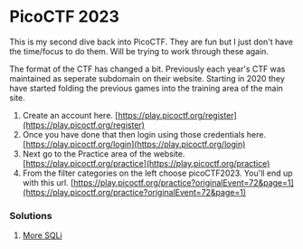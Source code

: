 # PicoCTF 2023

This is my second dive back into PicoCTF.  They are fun but I just don't have the time/focus to do them.  Will be trying to work through these again.  

The format of the CTF has changed a bit.  Previously each year's CTF was maintained as seperate subdomain on their website.  Starting in 2020 they have started folding the previous games into the training area of the main site.

1.  Create an account here. [https://play.picoctf.org/register](https://play.picoctf.org/register)  
2.  Once you have done that then login using those credentials here.  [https://play.picoctf.org/login](https://play.picoctf.org/login)  
3.  Next go to the Practice area of the website.  [https://play.picoctf.org/practice](https://play.picoctf.org/practice)  
4.  From the filter categories on the left choose picoCTF2023.  You'll end up with this url.  [https://play.picoctf.org/practice?originalEvent=72&page=1](https://play.picoctf.org/practice?originalEvent=72&page=1)  

### Solutions

1. [More SQLi](more_sqli.md)
